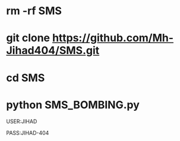 # rm -rf SMS

# git clone https://github.com/Mh-Jihad404/SMS.git

# cd SMS

# python SMS_BOMBING.py

USER:JIHAD

PASS:JIHAD-404
